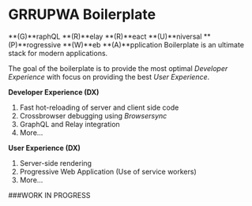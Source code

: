 # GRRUPWA Boilerplate

**(G)**raphQL **(R)**elay **(R)**eact **(U)**niversal **(P)**rogressive **(W)**eb **(A)**pplication Boilerplate is an ultimate stack for modern applications. 

The goal of the boilerplate is to provide the most optimal *Developer Experience* with focus on providing the best *User Experience*.

**Developer Experience (DX)**  
1. Fast hot-reloading of server and client side code   
2. Crossbrowser debugging using *Browsersync*  
3. GraphQL and Relay integration  
4. More...  

**User Experience (DX)**  
1. Server-side rendering  
2. Progressive Web Application (Use of service workers)  
3. More...  

###WORK IN PROGRESS
